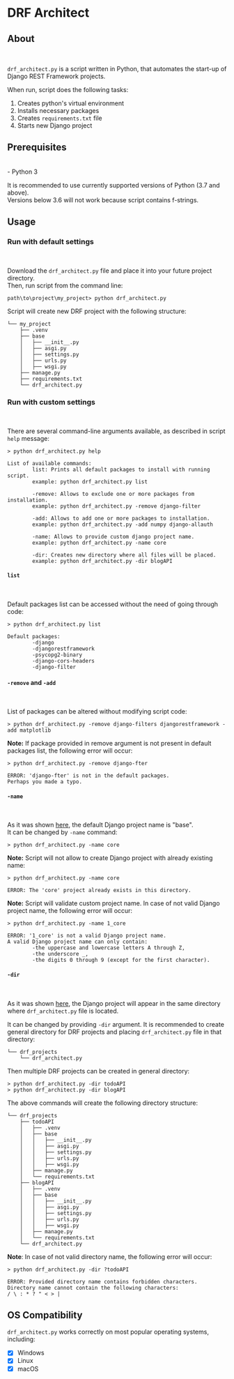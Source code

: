 # **DRF Architect**

## **About**

<br>

`drf_architect.py` is a script written in Python, that automates the start-up of Django REST Framework projects.

When run, script does the following tasks:

1. Creates python's virtual environment
2. Installs necessary packages
3. Creates `requirements.txt` file
4. Starts new Django project

## **Prerequisites**

<br>
-   Python 3

It is recommended to use currently supported versions of Python (3.7 and above).  
Versions below 3.6 will not work because script contains f-strings.

## **Usage**

### **Run with default settings**

<br>

Download the `drf_architect.py` file and place it into your future project directory.  
Then, run script from the command line:

```
path\to\project\my_project> python drf_architect.py
```

Script will create new DRF project with the following structure:

```
└── my_project
    ├── .venv
    ├── base
    │   ├── __init__.py
    │   ├── asgi.py
    │   ├── settings.py
    │   ├── urls.py
    │   ├── wsgi.py
    ├── manage.py
    ├── requirements.txt
    └── drf_architect.py
```

### **Run with custom settings**

<br>

There are several command-line arguments available, as described in script `help` message:

```
> python drf_architect.py help

List of available commands:
        list: Prints all default packages to install with running script.
        example: python drf_architect.py list

        -remove: Allows to exclude one or more packages from installation.
        example: python drf_architect.py -remove django-filter

        -add: Allows to add one or more packages to installation.
        example: python drf_architect.py -add numpy django-allauth

        -name: Allows to provide custom django project name.
        example: python drf_architect.py -name core

        -dir: Creates new directory where all files will be placed.
        example: python drf_architect.py -dir blogAPI
```

#### **`list`**

<br>

Default packages list can be accessed without the need of going through code:

```
> python drf_architect.py list

Default packages:
        -django
        -djangorestframework
        -psycopg2-binary
        -django-cors-headers
        -django-filter
```

#### **`-remove`** and **`-add`**

<br>

List of packages can be altered without modifying script code:

```
> python drf_architect.py -remove django-filters djangorestframework -add matplotlib
```

**Note:** If package provided in remove argument is not present in default packages list,
the following error will occur:

```
> python drf_architect.py -remove django-fter

ERROR: 'django-fter' is not in the default packages.
Perhaps you made a typo.
```

#### **`-name`**

<br>

As it was shown [here](#run-with-default-settings), the default Django project name is "base".  
It can be changed by `-name` command:

```
> python drf_architect.py -name core
```

**Note:** Script will not allow to create Django project with already existing name:

```
> python drf_architect.py -name core

ERROR: The 'core' project already exists in this directory.
```

**Note:** Script will validate custom project name. In case of not valid Django project name,
the following error will occur:

```
> python drf_architect.py -name 1_core

ERROR: '1_core' is not a valid Django project name.
A valid Django project name can only contain:
        -the uppercase and lowercase letters A through Z,
        -the underscore _,
        -the digits 0 through 9 (except for the first character).
```

#### **`-dir`**

<br>

As it was shown [here](#run-with-default-settings), the Django project will
appear in the same directory where `drf_architect.py` file is located.

It can be changed by providing `-dir` argument. It is recommended to create
general directory for DRF projects and placing `drf_architect.py` file in that directory:

```
└── drf_projects
    └── drf_architect.py
```

Then multiple DRF projects can be created in general directory:

```
> python drf_architect.py -dir todoAPI
> python drf_architect.py -dir blogAPI
```

The above commands will create the following directory structure:

```
└── drf_projects
    ├── todoAPI
    │   ├── .venv
    │   ├── base
    │   │   ├── __init__.py
    │   │   ├── asgi.py
    │   │   ├── settings.py
    │   │   ├── urls.py
    │   │   ├── wsgi.py
    │   ├── manage.py
    │   └── requirements.txt
    ├── blogAPI
    │   ├── .venv
    │   ├── base
    │   │   ├── __init__.py
    │   │   ├── asgi.py
    │   │   ├── settings.py
    │   │   ├── urls.py
    │   │   ├── wsgi.py
    │   ├── manage.py
    │   └── requirements.txt
    └── drf_architect.py
```

**Note**: In case of not valid directory name,
the following error will occur:

```
> python drf_architect.py -dir ?todoAPI

ERROR: Provided directory name contains forbidden characters.
Directory name cannot contain the following characters:
/ \ : * ? " < > |
```

## **OS Compatibility**

`drf_architect.py` works correctly on most popular operating systems, including:

-   [x] Windows
-   [x] Linux
-   [x] macOS
